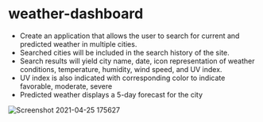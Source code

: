 # weather-dashboard
- Create an application that allows the user to search for current and predicted weather in multiple cities.
- Searched cities will be included in the search history of the site.
- Search results will yield city name, date, icon representation of weather conditions, temperature, humidity, wind speed, and UV index.
- UV index is also indicated with corresponding color to indicate favorable, moderate, severe
- Predicted weather displays a 5-day forecast for the city

![Screenshot 2021-04-25 175627](https://user-images.githubusercontent.com/78125561/116013875-a80b1f00-a5ef-11eb-99c4-4a600e4f50d8.png)